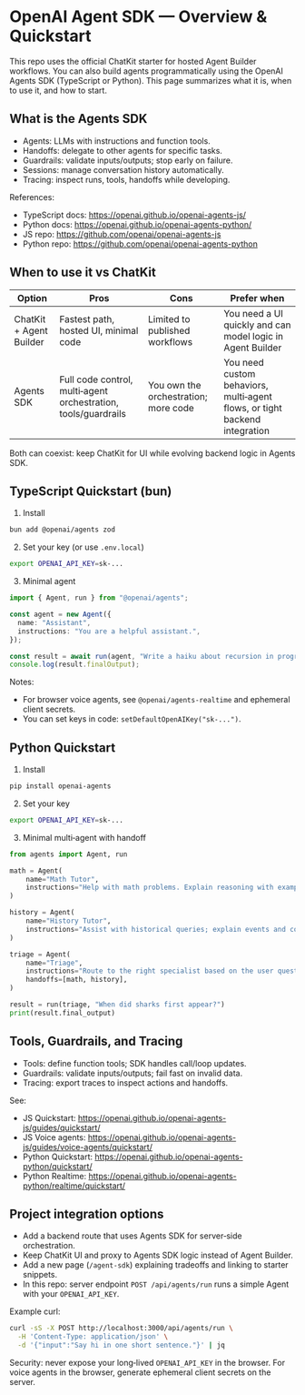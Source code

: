 # OpenAI Agent SDK — Overview & Quickstart

This repo uses the official ChatKit starter for hosted Agent Builder workflows. You can also build agents programmatically using the OpenAI Agents SDK (TypeScript or Python). This page summarizes what it is, when to use it, and how to start.

## What is the Agents SDK

- Agents: LLMs with instructions and function tools.
- Handoffs: delegate to other agents for specific tasks.
- Guardrails: validate inputs/outputs; stop early on failure.
- Sessions: manage conversation history automatically.
- Tracing: inspect runs, tools, handoffs while developing.

References:
- TypeScript docs: https://openai.github.io/openai-agents-js/
- Python docs: https://openai.github.io/openai-agents-python/
- JS repo: https://github.com/openai/openai-agents-js
- Python repo: https://github.com/openai/openai-agents-python

## When to use it vs ChatKit

| Option | Pros | Cons | Prefer when |
| ------ | ---- | ---- | ----------- |
| ChatKit + Agent Builder | Fastest path, hosted UI, minimal code | Limited to published workflows | You need a UI quickly and can model logic in Agent Builder |
| Agents SDK | Full code control, multi‑agent orchestration, tools/guardrails | You own the orchestration; more code | You need custom behaviors, multi‑agent flows, or tight backend integration |

Both can coexist: keep ChatKit for UI while evolving backend logic in Agents SDK.

## TypeScript Quickstart (bun)

1) Install

```bash
bun add @openai/agents zod
```

2) Set your key (or use `.env.local`)

```bash
export OPENAI_API_KEY=sk-...
```

3) Minimal agent

```ts
import { Agent, run } from "@openai/agents";

const agent = new Agent({
  name: "Assistant",
  instructions: "You are a helpful assistant.",
});

const result = await run(agent, "Write a haiku about recursion in programming.");
console.log(result.finalOutput);
```

Notes:
- For browser voice agents, see `@openai/agents-realtime` and ephemeral client secrets.
- You can set keys in code: `setDefaultOpenAIKey("sk-...")`.

## Python Quickstart

1) Install

```bash
pip install openai-agents
```

2) Set your key

```bash
export OPENAI_API_KEY=sk-...
```

3) Minimal multi‑agent with handoff

```py
from agents import Agent, run

math = Agent(
    name="Math Tutor",
    instructions="Help with math problems. Explain reasoning with examples.",
)

history = Agent(
    name="History Tutor",
    instructions="Assist with historical queries; explain events and context.",
)

triage = Agent(
    name="Triage",
    instructions="Route to the right specialist based on the user question.",
    handoffs=[math, history],
)

result = run(triage, "When did sharks first appear?")
print(result.final_output)
```

## Tools, Guardrails, and Tracing

- Tools: define function tools; SDK handles call/loop updates.
- Guardrails: validate inputs/outputs; fail fast on invalid data.
- Tracing: export traces to inspect actions and handoffs.

See:
- JS Quickstart: https://openai.github.io/openai-agents-js/guides/quickstart/
- JS Voice agents: https://openai.github.io/openai-agents-js/guides/voice-agents/quickstart/
- Python Quickstart: https://openai.github.io/openai-agents-python/quickstart/
- Python Realtime: https://openai.github.io/openai-agents-python/realtime/quickstart/

## Project integration options

- Add a backend route that uses Agents SDK for server‑side orchestration.
- Keep ChatKit UI and proxy to Agents SDK logic instead of Agent Builder.
- Add a new page (`/agent-sdk`) explaining tradeoffs and linking to starter snippets.
- In this repo: server endpoint `POST /api/agents/run` runs a simple Agent with your `OPENAI_API_KEY`.

Example curl:

```bash
curl -sS -X POST http://localhost:3000/api/agents/run \
  -H 'Content-Type: application/json' \
  -d '{"input":"Say hi in one short sentence."}' | jq
```

Security: never expose your long‑lived `OPENAI_API_KEY` in the browser. For voice agents in the browser, generate ephemeral client secrets on the server.
